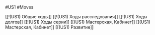 #US1 #Moves 

[[!(US1) Общие ходы]]
[[!(US1) Ходы расследования]]
[[!(US1) Ходы долгов]]
[[!(US1) Ходы серии]]
[[(US1) Мастерская, Кабинет]]
[[(US1) Мастерская, Кабинет]]
[[(US1) Развитие]]




